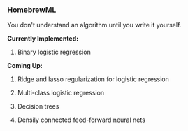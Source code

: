 ### HomebrewML

You don't understand an algorithm until you write it yourself.

**Currently Implemented:**

1. Binary logistic regression

**Coming Up:**

1. Ridge and lasso regularization for logistic regression

2. Multi-class logistic regression

3. Decision trees

4. Densily connected feed-forward neural nets
